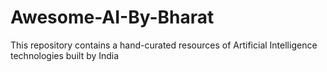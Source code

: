 # Awesome-AI-By-Bharat
This repository contains a hand-curated resources of Artificial Intelligence technologies built by India
